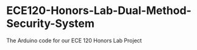 # ECE120-Honors-Lab-Dual-Method-Security-System
The Arduino code for our ECE 120 Honors Lab Project

